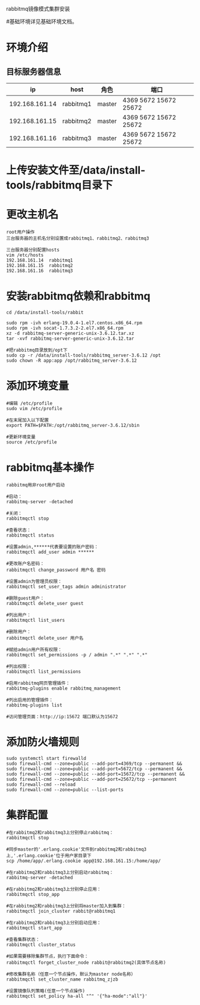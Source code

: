 rabbitmq镜像模式集群安装


#基础环境详见基础环境文档。

# 环境介绍

## 目标服务器信息

| ip             | host      | 角色   | 端口                  |
| -------------- | --------- | ------ | --------------------- |
| 192.168.161.14 | rabbitmq1 | master | 4369 5672 15672 25672 |
| 192.168.161.15 | rabbitmq2 | master | 4369 5672 15672 25672 |
| 192.168.161.16 | rabbitmq3 | master | 4369 5672 15672 25672 |



# 上传安装文件至/data/install-tools/rabbitmq目录下



# 更改主机名

```shell
root用户操作
三台服务器的主机名分别设置成rabbitmq1、rabbitmq2、rabbitmq3

三台服务器分别配置hosts
vim /etc/hosts
192.168.161.14  rabbitmq1
192.168.161.15  rabbitmq2
192.168.161.16  rabbitmq3
```



# 安装rabbitmq依赖和rabbitmq



```shell
cd /data/install-tools/rabbit

sudo rpm -ivh erlang-19.0.4-1.el7.centos.x86_64.rpm 
sudo rpm -ivh socat-1.7.3.2-2.el7.x86_64.rpm 
xz -d rabbitmq-server-generic-unix-3.6.12.tar.xz 
tar -xvf rabbitmq-server-generic-unix-3.6.12.tar

#把rabbitmq目录放到/opt下
sudo cp -r /data/install-tools/rabbitmq_server-3.6.12 /opt 
sudo chown -R app:app /opt/rabbitmq_server-3.6.12

```



# 添加环境变量



```shell
#编辑 /etc/profile
sudo vim /etc/profile

#在末尾加入以下配置
export PATH=$PATH:/opt/rabbitmq_server-3.6.12/sbin

#更新环境变量
source /etc/profile
```



# rabbitmq基本操作



```shell
rabbitmq用非root用户启动

#启动：
rabbitmq-server -detached

#关闭：
rabbitmqctl stop

#查看状态：
rabbitmqctl status

#设置admin,******代表要设置的账户密码：
rabbitmqctl add_user admin ******

#更改账户名密码：
rabbitmqctl change_password 用户名 密码

#设置admin为管理员权限：
rabbitmqctl set_user_tags admin administrator 

#删除guest用户：
rabbitmqctl delete_user guest

#列出用户： 
rabbitmqctl list_users

#删除用户： 
rabbitmqctl delete_user 用户名

#赋给admin用户所有权限：
rabbitmqctl set_permissions -p / admin ".*" ".*" ".*"

#列出权限：
rabbitmqctl list_permissions

#启用rabbitmq网页管理插件：
rabbitmq-plugins enable rabbitmq_management

#列出启用的管理插件：
rabbitmq-plugins list

#访问管理页面：http://ip:15672 端口默认为15672

```



# 添加防火墙规则



```shell
sudo systemctl start firewalld
sudo firewall-cmd --zone=public --add-port=4369/tcp --permanent && sudo firewall-cmd --zone=public --add-port=5672/tcp --permanent && sudo firewall-cmd --zone=public --add-port=15672/tcp --permanent && sudo firewall-cmd --zone=public --add-port=25672/tcp --permanent
sudo firewall-cmd --reload
sudo firewall-cmd --zone=public --list-ports
```



# 集群配置



```shell
#在rabbitmq2和rabbitmq3上分别停止rabbitmq： 
rabbitmqctl stop

#同步master的'.erlang.cookie'文件到rabbitmq2和rabbitmq3上,'.erlang.cookie'位于用户家目录下
scp /home/app/.erlang.cookie app@192.168.161.15:/home/app/

#在rabbitmq2和rabbitmq3上分别启动rabbitmq： 
rabbitmq-server -detached

#在rabbitmq2和rabbitmq3上分别停止应用： 
rabbitmqctl stop_app

#在rabbitmq2和rabbitmq3上分别将master加入到集群： 
rabbitmqctl join_cluster rabbit@rabbitmq1

#在rabbitmq2和rabbitmq3上分别启动应用： 
rabbitmqctl start_app

#查看集群状态： 
rabbitmqctl cluster_status

#如果需要移除集群节点，执行下面命令：
rabbitmqctl forget_cluster_node rabbit@rabbitmq2(具体节点名称)

#修改集群名称（任意一个节点操作，默认为master node名称）
rabbitmqctl set_cluster_name rabbitmq_zjzb

#设置镜像队列策略(任意一个节点操作)
rabbitmqctl set_policy ha-all "^" '{"ha-mode":"all"}'
```
